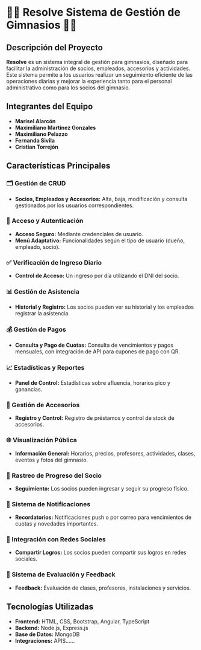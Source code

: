 # 🏋️‍♂️ Resolve Sistema de Gestión de Gimnasios 🏋️‍♀️

## Descripción del Proyecto

**Resolve** es un sistema integral de gestión para gimnasios, diseñado para facilitar la administración de socios, empleados, accesorios y actividades. Este sistema permite a los usuarios realizar un seguimiento eficiente de las operaciones diarias y mejorar la experiencia tanto para el personal administrativo como para los socios del gimnasio.

## Integrantes del Equipo

- **Marisel Alarcón**
- **Maximiliano Martinez Gonzales**
- **Maximiliano Pelazzo**
- **Fernanda Sivila**
- **Cristian Torrejón**

## Características Principales

### 🗂️ Gestión de CRUD

- **Socios, Empleados y Accesorios:** Alta, baja, modificación y consulta gestionados por los usuarios correspondientes.

### 🔐 Acceso y Autenticación

- **Acceso Seguro:** Mediante credenciales de usuario.
- **Menú Adaptativo:** Funcionalidades según el tipo de usuario (dueño, empleado, socio).

### ✅ Verificación de Ingreso Diario

- **Control de Acceso:** Un ingreso por día utilizando el DNI del socio.

### 📊 Gestión de Asistencia

- **Historial y Registro:** Los socios pueden ver su historial y los empleados registrar la asistencia.

### 💰 Gestión de Pagos

- **Consulta y Pago de Cuotas:** Consulta de vencimientos y pagos mensuales, con integración de API para cupones de pago con QR.

### 📈 Estadísticas y Reportes

- **Panel de Control:** Estadísticas sobre afluencia, horarios pico y ganancias.

### 🎽 Gestión de Accesorios

- **Registro y Control:** Registro de préstamos y control de stock de accesorios.

### 🌐 Visualización Pública

- **Información General:** Horarios, precios, profesores, actividades, clases, eventos y fotos del gimnasio.

### 📅 Rastreo de Progreso del Socio

- **Seguimiento:** Los socios pueden ingresar y seguir su progreso físico.

### 🔔 Sistema de Notificaciones

- **Recordatorios:** Notificaciones push o por correo para vencimientos de cuotas y novedades importantes.

### 📲 Integración con Redes Sociales

- **Compartir Logros:** Los socios pueden compartir sus logros en redes sociales.

### 📝 Sistema de Evaluación y Feedback

- **Feedback:** Evaluación de clases, profesores, instalaciones y servicios.

## Tecnologías Utilizadas

- **Frontend:** HTML, CSS, Bootstrap, Angular, TypeScript
- **Backend:** Node.js, Express.js
- **Base de Datos:** MongoDB
- **Integraciones:** APIS......



